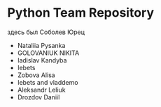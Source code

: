 ﻿# Python Team Repository
здесь был Соболев Юрец
* Nataliia Pysanka
* GOLOVANIUK NIKITA
* ladislav Kandyba
* lebets
* Zobova Alisa
* lebets and vladdemo
* Aleksandr Leliuk
* Drozdov Daniil
